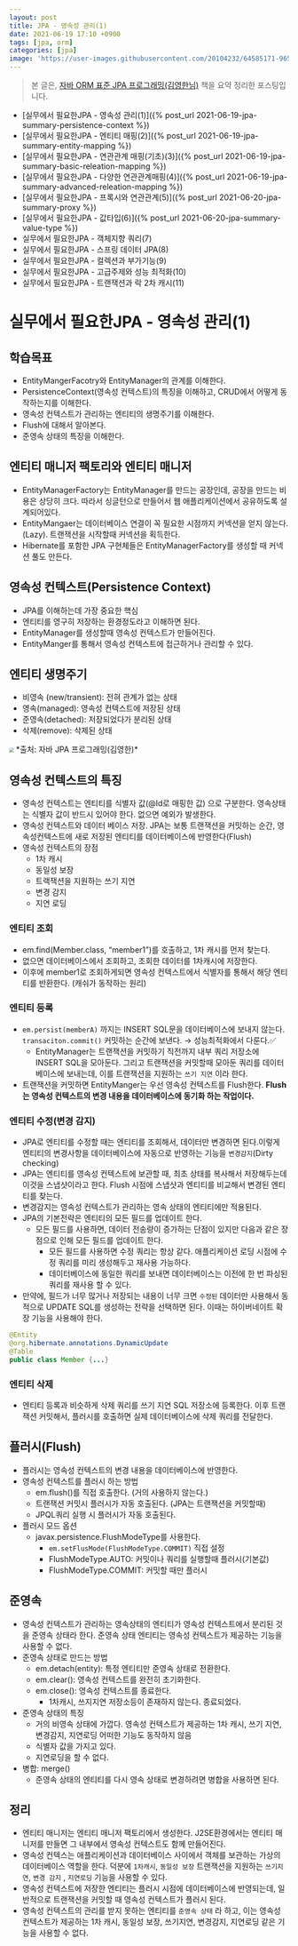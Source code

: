 ```yaml
---
layout: post
title: JPA - 영속성 관리(1)
date: 2021-06-19 17:10 +0900
tags: [jpa, orm]
categories: [jpa]
image: 'https://user-images.githubusercontent.com/20104232/64585171-96511580-d3d2-11e9-947d-8f1e98e46100.png'
---
```

> 본 글은, [자바 ORM 표준 JPA 프로그래밍(김영한님)](http://www.yes24.com/Product/Goods/19040233) 책을 요약 정리한 포스팅입니다.

- [실무에서 필요한JPA - 영속성 관리(1)]({% post_url 2021-06-19-jpa-summary-persistence-context %})
- [실무에서 필요한JPA - 엔티티 매핑(2)]({% post_url 2021-06-19-jpa-summary-entity-mapping %})
- [실무에서 필요한JPA - 연관관계 매핑(기초)(3)]({% post_url 2021-06-19-jpa-summary-basic-releation-mapping %})
- [실무에서 필요한JPA - 다양한 연관관계매핑(4)]({% post_url 2021-06-19-jpa-summary-advanced-releation-mapping %})
- [실무에서 필요한JPA - 프록시와 연관관계(5)]({% post_url 2021-06-20-jpa-summary-proxy %})
- [실무에서 필요한JPA - 값타입(6)]({% post_url 2021-06-20-jpa-summary-value-type %})
- 실무에서 필요한JPA - 객체지향 쿼리(7)
- 실무에서 필요한JPA - 스프링 데이터 JPA(8)
- 실무에서 필요한JPA - 컬렉션과 부가기능(9)
- 실무에서 필요한JPA - 고급주제와 성능 최적화(10)
- 실무에서 필요한JPA - 트랜잭션과 락 2차 캐시(11)


# 실무에서 필요한JPA - 영속성 관리(1)

## 학습목표

- EntityMangerFacotry와 EntityManager의 관계를 이해한다.
- PersistenceContext(영속성 컨텍스트)의 특징을 이해하고, CRUD에서 어떻게 동작하는지를 이해한다.
- 영속성 컨텍스트가 관리하는 엔티티의 생명주기를 이해한다.
- Flush에 대해서 알아본다.
- 준영속 상태의 특징을 이해한다.

## 엔티티 매니저 팩토리와 엔티티 매니저

- EntityManagerFactory는 EntityManager를 만드는 공장인데, 공장을 만드는 비용은 상당히 크다. 따라서 싱글턴으로 만들어서 웹 애플리케이션에서 공유하도록 설계되어있다. 
- EntityMangaer는 데이터베이스 연결이 꼭 필요한 시점까지 커넥션을 얻지 않는다. (Lazy). 트랜잭션을 시작할때 커넥션을 획득한다. 
- Hibernate를 포함한 JPA 구현체들은 EntityManagerFactory를 생성할 때 커넥션 풀도 만든다. 

## 영속성 컨텍스트(Persistence Context)

- JPA를 이해하는데 가장 중요한 핵심 
- 엔티티를 영구히 저장하는 환경정도라고 이해하면 된다. 
- EntityManager를 생성할때 영속성 컨텍스트가 만들어진다. 
- EntityManger를 통해서 영속성 컨텍스트에 접근하거나 관리할 수 있다. 

## 엔티티 생명주기

- 비영속 (new/transient): 전혀 관계가 없는 상태
- 영속(managed): 영속성 컨텍스트에 저장된 상태
- 준영속(detached): 저장되었다가 분리된 상태
- 삭제(remove): 삭제된 상태

<img src="https://media.vlpt.us/post-images/conatuseus/3861eed0-d482-11e9-9b0f-dd1a4f570095/image.png" style="zoom:50%;" />
*출처: 자바 JPA 프로그래밍(김영한)*

## 영속성 컨텍스트의 특징

- 영속성 컨텍스트는 엔티티를 식별자 값(@Id로 매핑한 값) 으로 구분한다. 영속상태는 식별자 값이 반드시 있어야 한다. 없으면 예외가 발생한다.
- 영속성 컨텍스트와 데이터 베이스 저장. JPA는 보통 트랜잭션을 커밋하는 순간, 영속성컨텍스트에 새로 저장된 엔티티를 데이터베이스에 반영한다(Flush)
- 영속성 컨텍스트의 장점
  - 1차 캐시
  - 동일성 보장 
  - 트랙잭션을 지원하는 쓰기 지연
  - 변경 감지
  - 지연 로딩

### 엔티티 조회

- em.find(Member.class, “member1”)를 호출하고, 1차 캐시를 먼저 찾는다. 
- 없으면 데이터베이스에서 조회하고, 조회한 데이터를 1차캐시에 저장한다. 
- 이후에 member1로 조회하게되면 영속성 컨텍스트에서 식별자를 통해서 해당 엔티티를 반환한다. (캐쉬가 동작하는 원리)

### 엔티티 등록

- `em.persist(memberA)` 까지는 INSERT SQL문을 데이터베이스에 보내지 않는다. `transaciton.commit()` 커밋하는 순간에 보낸다. → 성능최적화에서 다룬다.✅
  - EntityManager는 트랜잭션을 커밋하기 직전까지 내부 쿼리 저장소에 INSERT SQL을 모아둔다. 그리고 트랜잭션을 커밋할때 모아둔 쿼리를 데이터베이스에 보내는데, 이를 트랜잭션을 지원하는  `쓰기 지연` 이라 한다.
- 트랜잭션을 커밋하면 EntityManger는 우선 영속성 컨텍스트를 Flush한다. **Flush는 영속성 컨텍스트의 변경 내용을 데이터베이스에 동기화 하는 작업이다.**

### 엔티티 수정(변경 감지)

- JPA로 엔티티를 수정할 때는 엔티티를 조회해서, 데이터만 변경하면 된다.이렇게 엔티티의 변경사항을 데이터베이스에 자동으로 반영하는 기능을 `변경감지`(Dirty checking) 
- JPA는 엔티티를 영속성 컨텍스트에 보관할 때, 최초 상태를 복사해서 저장해두는데 이것을 스냅샷이라고 한다. Flush 시점에 스냅샷과 엔티티를 비교해서 변경된 엔티티를 찾는다. 
- 변경감지는 영속성 컨텍스트가 관리하는 영속 상태의 엔티티에만 적용된다.
- JPA의 기본전략은 엔티티의 모든 필드를 업데이트 한다.
  - 모든 필드를 사용하면, 데이터 전송량이 증가하는 단점이 있지만 다음과 같은 장점으로 인해 모든 필드를 업데이트 한다.
    - 모든 필드를 사용하면 수정 쿼리는 항상 같다. 애플리케이션 로딩 시점에 수정 쿼리를 미리 생성해두고 재사용 가능하다.
    - 데이터베이스에 동일한 쿼리를 보내면 데이터베이스는 이전에 한 번 파싱된 쿼리를 재사용 할 수 있다.
- 만약에, 필드가 너무 많거나 저장되는 내용이 너무 크면 `수정된` 데이터만 사용해서 동적으로 UPDATE SQL를 생성하는 전략을 선택하면 된다. 이때는 하이버네이트 확장 기능을 사용해야 한다.

```java
@Entity
@org.hibernate.annotations.DynamicUpdate
@Table
public class Member {...}
```



### 엔티티 삭제

- 엔티티 등록과 비슷하게 삭제 쿼리를 쓰기 지연 SQL 저장소에 등록한다. 이후 트랜잭션 커밋해서, 플러시를 호출하면 실제 데이터베이스에 삭제 쿼리를 전달한다.

## 플러시(Flush)

- 플러시는 영속성 컨텍스트의 변경 내용을 데이터베이스에 반영한다.
- 영속성 컨텍스트를 플러시 하는 방법
  - em.flush()를 직접 호출한다. (거의 사용하지 않는다.)
  - 트랜잭션 커밋시 플러시가 자동 호출된다. (JPA는 트랜잭션을 커밋할때)
  - JPQL쿼리 실행 시 플러시가 자동 호출된다.
- 플러시 모드 옵션
  - javax.persistence.FlushModeType를 사용한다. 
    - `em.setFlusMode(FlushModeType.COMMIT)` 직접 설정
    - FlushModeType.AUTO: 커밋이나 쿼리를 실행할때 플러시(기본값)
    - FlushModeType.COMMIT: 커밋할 때만 플러시 

## 준영속

- 영속성 컨텍스트가 관리하는 영속상태의 엔티티가 영속성 컨텍스트에서 분리된 것을 준영속 상태라 한다. 준영속 상태 엔티티는 영속성 컨텍스트가 제공하는 기능을 사용할 수 없다.
- 준영속 상태로 만드는 방법 
  - em.detach(entity): 특정 엔티티만 준영속 상태로 전환한다.
  - em.clear(): 영속성 컨텍스트를 완전히 초기화한다.
  - em.close(): 영속성 컨텍스트를 종료한다.
    - 1차캐시, 쓰지지연 저장소등이 존재하지 않는다. 종료되었다.
- 준영속 상태의 특징
  - 거의 비영속 상태에 가깝다. 영속성 컨텍스트가 제공하는 1차 캐시, 쓰기 지연, 변경감지, 지연로딩 어떠한 기능도 동작하지 않음
  - 식별자 값을 가지고 있다.
  - 지연로딩을 할 수 없다.
- 병합: merge()
  - 준영속 상태의 엔티티를 다시 영속 상태로 변경하려면 병합을 사용하면 된다.

## 정리

- 엔티티 매니저는 엔티티 매니저 팩토리에서 생성한다. J2SE환경에서는 엔티티 매니저를 만들면 그 내부에서 영속성 컨텍스트도 함께 만들어진다.
- 영속성 컨텍스는 애플리케이션과 데이터베이스 사이에서 객체를 보관하는 가상의 데이터베이스 역할을 한다. 덕분에 `1차캐시`, `동일성 보장` 트랜잭션을 지원하는 `쓰기지연`, `변경 감지` , `지연로딩` 기능을 사용할 수 있다.
- 영속성 컨텍스트에 저장한 엔티티는 플러시 시점에 데이터베이스에 반영되는데, 일반적으로 트랜잭션을 커밋할 때 영속성 컨텍스트가 플러시 된다.
- 영속성 컨텍스트의 관리를 받지 못하는 엔티티를 `준영속 상태` 라 하고, 이는 영속성 컨텍스트가 제공하는 1차 캐시, 동일성 보장, 쓰기지연, 변경감지, 지연로딩 같은 기능을 사용할 수 없다.